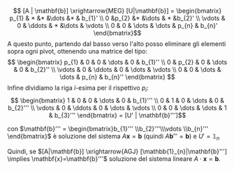 
$$ [A | \mathbf{b}] \xrightarrow{MEG} [U|\mathbf{b}] = \begin{bmatrix}
p_{1} & * &*  &\dots &*  & b_{1}' \\
0 &p_{2} &*  &\dots  & * &b_{2}' \\
\vdots & 0 & \ddots & * &\dots  & \vdots \\
0 & 0 & \dots & \dots & p_{n} & b_{n}'
\end{bmatrix}$$
A questo punto, partendo dal basso verso l'alto posso eliminare gli elementi sopra ogni pivot, ottenendo una matrice del tipo:
$$ \begin{bmatrix}
p_{1} & 0 & 0 & \dots & 0 & b_{1}'' \\
0 & p_{2} & 0 & \dots & 0 & b_{2}'' \\
\vdots & 0 & \ddots & 0 & \dots & \vdots \\
0 & 0 & \dots & \dots & p_{n} & b_{n}'' 
\end{bmatrix} $$
Infine dividiamo la riga $i$-esima per il rispettivo $p_{i}$:
$$ \begin{bmatrix}
1 & 0 & 0 & \dots & 0 & b_{1}''' \\
0 & 1 & 0 & \dots & 0 & b_{2}''' \\
\vdots  & 0 & \ddots & 0 & \dots & \vdots \\
0 & 0 & \dots & \dots & 1 & b_{3}'''
\end{bmatrix} = [U' | \mathbf{b}''']$$

con $\mathbf{b}''' = \begin{bmatrix}b_{1}''' \\b_{2}'''\\\vdots \\b_{n}''' \end{bmatrix}$ è soluzione del sistema $A\mathbf{x}=\mathbf{b}$ (quindi $A\mathbf{b}'''=\mathbf{b}$)
e $U' = \mathbb{1}_{n}$


Quindi, se $[A|\mathbf{b}] \xrightarrow{AGJ} [\mathbb{1}_{n}|\mathbf{b}'''] \implies \mathbf{x}=\mathbf{b}'''$ soluzione del sistema lineare $A \cdot \mathbf{x} = \mathbf{b}$. 
